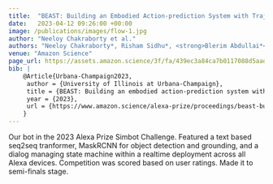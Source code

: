 ```yaml
---
title:  "BEAST: Building an Embodied Action-prediction System with Trajectory data"
date:   2023-04-12 09:26:00 +00:00
image: /publications/images/flow-1.jpg
author: "Neeloy Chakraborty et al."
authors: "Neeloy Chakraborty*, Risham Sidhu*, <strong>Blerim Abdullai*</strong>, Haomiao Chen*, Nikil Ravi*, Abhinav Ankur, Devika Prasad, Julia Hockenmaier"
venue: "Amazon Science"
page_url: https://assets.amazon.science/3f/fa/439ec3a84ca7b0117088d5aad14d/revised-amazon-simbot-kingfisher-technical-report.pdf
bib: |  
    @Article{Urbana-Champaign2023,
     author = {University of Illinois at Urbana-Champaign},
     title = {BEAST: Building an embodied action-prediction system with trajectory data},
     year = {2023},
     url = {https://www.amazon.science/alexa-prize/proceedings/beast-building-an-embodied-action-prediction-system-with-trajectory-data},
    }
---
```

Our bot in the 2023 Alexa Prize Simbot Challenge. Featured a text based seq2seq tranformer, MaskRCNN for object detection and grounding, and a dialog managing state machine within a realtime deployment across all Alexa devices. 
Competition was scored based on user ratings. Made it to semi-finals stage.
